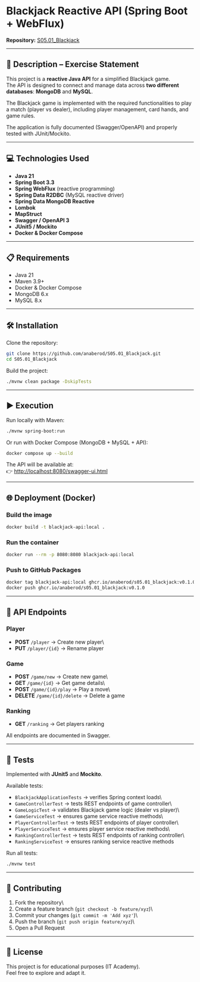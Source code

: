# Blackjack Reactive API (Spring Boot + WebFlux)

**Repository:** [S05.01_Blackjack](https://github.com/anaberod/S05.01_Blackjack.git)

---

## 📄 Description – Exercise Statement

This project is a **reactive Java API** for a simplified Blackjack game.  
The API is designed to connect and manage data across **two different databases**: **MongoDB** and **MySQL**.

The Blackjack game is implemented with the required functionalities to play a match (player vs dealer), including player management, card hands, and game rules.

The application is fully documented (Swagger/OpenAPI) and properly tested with JUnit/Mockito.

---
## 💻 Technologies Used

-   **Java 21**
-   **Spring Boot 3.3**
-   **Spring WebFlux** (reactive programming)
-   **Spring Data R2DBC** (MySQL reactive driver)
-   **Spring Data MongoDB Reactive**
-   **Lombok**
-   **MapStruct**
-   **Swagger / OpenAPI 3**
-   **JUnit5 / Mockito**
-   **Docker & Docker Compose**

------------------------------------------------------------------------
## 📋 Requirements

-   Java 21
-   Maven 3.9+
-   Docker & Docker Compose
-   MongoDB 6.x
-   MySQL 8.x

------------------------------------------------------------------------
## 🛠️ Installation

Clone the repository:

``` bash
git clone https://github.com/anaberod/S05.01_Blackjack.git
cd S05.01_Blackjack
```

Build the project:

``` bash
./mvnw clean package -DskipTests
```

------------------------------------------------------------------------

## ▶️ Execution

Run locally with Maven:

``` bash
./mvnw spring-boot:run
```

Or run with Docker Compose (MongoDB + MySQL + API):

``` bash
docker compose up --build
```

The API will be available at:\
👉 <http://localhost:8080/swagger-ui.html>

------------------------------------------------------------------------
## 🌐 Deployment (Docker)

### Build the image

``` bash
docker build -t blackjack-api:local .
```

### Run the container

``` bash
docker run --rm -p 8080:8080 blackjack-api:local
```

### Push to GitHub Packages

``` bash
docker tag blackjack-api:local ghcr.io/anaberod/s05.01_blackjack:v0.1.0
docker push ghcr.io/anaberod/s05.01_blackjack:v0.1.0
```

------------------------------------------------------------------------

## 📖 API Endpoints

### Player

-   **POST** `/player` → Create new player\
-   **PUT** `/player/{id}` → Rename player

### Game

-   **POST** `/game/new` → Create new game\
-   **GET** `/game/{id}` → Get game details\
-   **POST** `/game/{id}/play` → Play a move\
-   **DELETE** `/game/{id}/delete` → Delete a game

### Ranking

-   **GET** `/ranking` → Get players ranking

All endpoints are documented in Swagger.

------------------------------------------------------------------------
## 🧪 Tests

Implemented with **JUnit5** and **Mockito**.

Available tests:

-   `BlackjackApplicationTests` → verifies Spring context loads\
-   `GameControllerTest` → tests REST endpoints of game controller\
-   `GameLogicTest` → validates Blackjack game logic (dealer vs player)\
-   `GameServiceTest` → ensures game service reactive methods\
-   `PlayerControllerTest` → tests REST endpoints of player controller\
-   `PlayerServiceTest` → ensures player service reactive methods\
-   `RankingControllerTest` → tests REST endpoints of ranking
    controller\
-   `RankingServiceTest` → ensures ranking service reactive methods

Run all tests:

``` bash
./mvnw test
```

------------------------------------------------------------------------

## 🤝 Contributing

1.  Fork the repository\
2.  Create a feature branch (`git checkout -b feature/xyz`)\
3.  Commit your changes (`git commit -m 'Add xyz'`)\
4.  Push the branch (`git push origin feature/xyz`)\
5.  Open a Pull Request

------------------------------------------------------------------------

## 📄 License

This project is for educational purposes (IT Academy).\
Feel free to explore and adapt it.